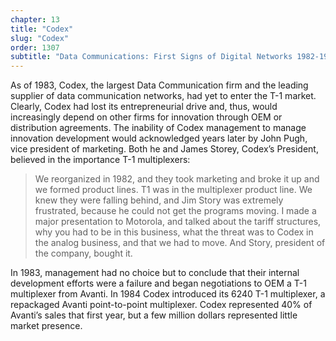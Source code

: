 ```yaml
---
chapter: 13
title: "Codex"
slug: "Codex"
order: 1307
subtitle: "Data Communications: First Signs of Digital Networks 1982-1985"
---
```


As of 1983, Codex, the largest Data Communication firm and the leading supplier of data communication networks, had yet to enter the T-1 market. Clearly, Codex had lost its entrepreneurial drive and, thus, would increasingly depend on other firms for innovation through OEM or distribution agreements. The inability of Codex management to manage innovation development would acknowledged years later by John Pugh, vice president of marketing. Both he and James Storey, Codex’s President, believed in the importance T-1 multiplexers:

>We reorganized in 1982, and they took marketing and broke it up and we formed product lines. T1 was in the multiplexer product line. We knew they were falling behind, and Jim Story was extremely frustrated, because he could not get the programs moving.  I made a major presentation to Motorola, and talked about the tariff structures, why you had to be in this business, what the threat was to Codex in the analog business, and that we had to move. And Story, president of the company, bought it.

In 1983, management had no choice but to conclude that their internal development efforts were a failure and began negotiations to OEM a T-1 multiplexer from Avanti. In 1984 Codex introduced its 6240 T-1 multiplexer, a repackaged Avanti point-to-point multiplexer. Codex represented 40% of Avanti’s sales that first year, but a few million dollars represented little market presence.

